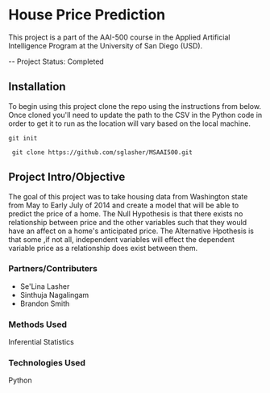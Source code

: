 # House Price Prediction #
This project is a part of the AAI-500 course in the Applied Artificial Intelligence Program at the University of San Diego (USD). 


-- Project Status: Completed

## Installation ##
To begin using this project clone the repo using the instructions from below. Once cloned you'll need to update the path to the CSV in the Python code in order to get it to run as the location will vary based on the local machine.

` git init `

` git clone https://github.com/sglasher/MSAAI500.git`

## Project Intro/Objective ##
The goal of this project was to take housing data from Washington state from May to Early July of 2014 and create a model that will be able to predict the price of a home. The Null Hypothesis is that there exists no relationship between price and the other variables such that they would have an affect on a home's anticipated price. The Alternative Hpothesis is that some ,if not all, independent variables will effect the dependent variable price as a relationship does exist between them.

### Partners/Contributers ###
- Se'Lina Lasher
- Sinthuja Nagalingam
- Brandon Smith

### Methods Used ###
Inferential Statistics

### Technologies Used ###
Python
